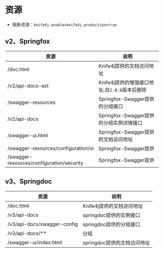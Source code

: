 
# 资源
- 阻断资源：`knife4j.enable=knife4j.production=true`


## v2、Springfox

| 资源                                        | 说明                             |
| ----------------------------------------- | ------------------------------ |
| /doc.html                                 | Knife4j提供的文档访问地址               |
| /v2/api-docs-ext                          | Knife4j提供的增强接口地址,自`2.0.6`版本后删除 |
| /swagger-resources                        | Springfox-Swagger提供的分组接口       |
| /v2/api-docs                              | Springfox-Swagger提供的分组实例详情接口   |
| /swagger-ui.html                          | Springfox-Swagger提供的文档访问地址     |
| /swagger-resources/configuration/ui       | Springfox-Swagger提供            |
| /swagger-resources/configuration/security | Springfox-Swagger提供            |

## v3、Springdoc

| 资源                          | 说明                 |
| --------------------------- | ------------------ |
| /doc.html                   | Knife4j提供的文档访问地址   |
| /v3/api-docs                | springdoc提供的实例接口   |
| /v3/api-docs/swagger-config | springdoc提供的分组接口   |
| /v3/api-docs/**             | 分组                 |
| /swagger-ui/index.html      | springdoc提供的文档访问地址 |
